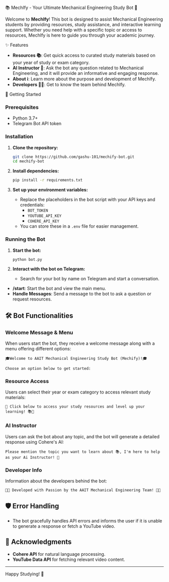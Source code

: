 📚 MechIfy - Your Ultimate Mechanical Engineering Study Bot 🤖

Welcome to **MechIfy**! This bot is designed to assist Mechanical Engineering students by providing resources, study assistance, and interactive learning support. Whether you need help with a specific topic or access to resources, MechIfy is here to guide you through your academic journey.

✨ Features

- **Resources 📚**: Get quick access to curated study materials based on your year of study or exam category.
- **AI Instructor 🤖**: Ask the bot any question related to Mechanical Engineering, and it will provide an informative and engaging response.
- **About ℹ️**: Learn more about the purpose and development of MechIfy.
- **Developers 👨‍💻**: Get to know the team behind MechIfy.

🚀 Getting Started

### Prerequisites

- Python 3.7+
- Telegram Bot API token

### Installation

1. **Clone the repository:**

   ```bash
   git clone https://github.com/gashu-101/mechify-bot.git
   cd mechify-bot
   ```

2. **Install dependencies:**

   ```bash
   pip install -r requirements.txt
   ```

3. **Set up your environment variables:**
   - Replace the placeholders in the bot script with your API keys and credentials:
     - `BOT_TOKEN`
     - `YOUTUBE_API_KEY`
     - `COHERE_API_KEY`
   - You can store these in a `.env` file for easier management.

### Running the Bot

1. **Start the bot:**

   ```bash
   python bot.py
   ```

2. **Interact with the bot on Telegram:**
   - Search for your bot by name on Telegram and start a conversation.

- **/start**: Start the bot and view the main menu.
- **Handle Messages**: Send a message to the bot to ask a question or request resources.

## 🛠️ Bot Functionalities

### Welcome Message & Menu

When users start the bot, they receive a welcome message along with a menu offering different options:

```plaintext
🎓Welcome to AAIT Mechanical Engineering Study Bot (Mechify)!🎓

Choose an option below to get started:
```

### Resource Access

Users can select their year or exam category to access relevant study materials:

```plaintext
🌟 Click below to access your study resources and level up your learning! 📚🚀
```

### AI Instructor

Users can ask the bot about any topic, and the bot will generate a detailed response using Cohere's AI:

```plaintext
Please mention the topic you want to learn about 📚, I'm here to help as your Ai Instructor! 🤖
```

### Developer Info

Information about the developers behind the bot:

```plaintext
👨‍💻 Developed with Passion by the AAIT Mechanical Engineering Team! 👩‍💻
```

## 🛡️ Error Handling

- The bot gracefully handles API errors and informs the user if it is unable to generate a response or fetch a YouTube video.

## 🙌 Acknowledgments

- **Cohere API** for natural language processing.
- **YouTube Data API** for fetching relevant video content.

---

Happy Studying! 🚀
